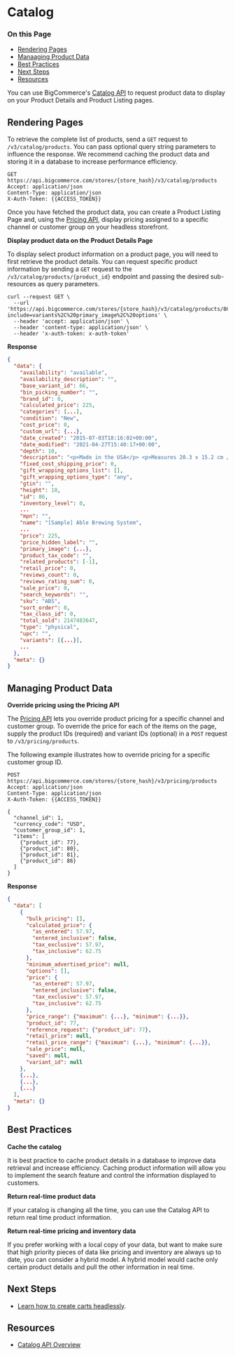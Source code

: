 # Catalog

<div class="otp" id="no-index">

### On this Page	
- [Rendering Pages](#rendering-pages)
- [Manaaging Product Data](#managing-product-data)
- [Best Practices](#best-practices)
- [Next Steps](#next-steps)
- [Resources](#resources)

</div>


You can use BigCommerce's [Catalog API](https://developer.bigcommerce.com/api-reference/catalog/catalog-api) to request product data to display on your Product Details and Product Listing pages.

## Rendering Pages

To retrieve the complete list of products, send a `GET` request to `/v3/catalog/products`. You can pass optional query string parameters to influence the response. We recommend caching the product data and storing it in a database to increase performance efficiency.

```http
GET https://api.bigcommerce.com/stores/{store_hash}/v3/catalog/products
Accept: application/json
Content-Type: application/json
X-Auth-Token: {{ACCESS_TOKEN}}

``` 

Once you have fetched the product data, you can create a Product Listing Page and, using the [Pricing API](https://developer.bigcommerce.com/api-reference/store-management/pricing), display pricing assigned to a specific channel or customer group on your headless storefront.

**Display product data on the Product Details Page**

To display select product information on a product page, you will need to first retrieve the product details. You can request specific product information by sending a `GET` request to the `/v3/catalog/products/{product_id}` endpoint and passing the desired sub-resources as query parameters.

```shell
curl --request GET \
  --url 'https://api.bigcommerce.com/stores/{store_hash}/v3/catalog/products/86?include=variants%2C%20primary_image%2C%20options' \
  --header 'accept: application/json' \
  --header 'content-type: application/json' \
  --header 'x-auth-token: x-auth-token'
```
**Response**

```json
{
  "data": {
    "availability": "available",
    "availability_description": "",
    "base_variant_id": 66,
    "bin_picking_number": "",
    "brand_id": 0,
    "calculated_price": 225,
    "categories": [...],
    "condition": "New",
    "cost_price": 0,
    "custom_url": {...},
    "date_created": "2015-07-03T18:16:02+00:00",
    "date_modified": "2021-04-27T15:40:17+00:00",
    "depth": 10,
    "description": "<p>Made in the USA</p> <p>Measures 20.3 x 15.2 cm / 8 in x 6 in</p> <p>Capacity 946 ml / 32 oz.</p>",
    "fixed_cost_shipping_price": 0,
    "gift_wrapping_options_list": [],
    "gift_wrapping_options_type": "any",
    "gtin": "",
    "height": 10,
    "id": 86,
    "inventory_level": 0,
    ...
    "mpn": "",
    "name": "[Sample] Able Brewing System",
    ...
    "price": 225,
    "price_hidden_label": "",
    "primary_image": {...},
    "product_tax_code": "",
    "related_products": [-1],
    "retail_price": 0,
    "reviews_count": 0,
    "reviews_rating_sum": 0,
    "sale_price": 0,
    "search_keywords": "",
    "sku": "ABS",
    "sort_order": 0,
    "tax_class_id": 0,
    "total_sold": 2147483647,
    "type": "physical",
    "upc": "",
    "variants": [{...}],
    ...
  },
  "meta": {}
}
```

## Managing Product Data

**Override pricing using the Pricing API**

The [Pricing API](https://developer.bigcommerce.com/api-reference/store-management/pricing) lets you override product pricing for a specific channel and customer group. To override the price for each of the items on the page, supply the product IDs (required) and variant IDs (optional) in a `POST` request to `/v3/pricing/products`.

The following example illustrates how to override pricing for a specific customer group ID.

```http
POST https://api.bigcommerce.com/stores/{store_hash}/v3/pricing/products
Accept: application/json
Content-Type: application/json
X-Auth-Token: {{ACCESS_TOKEN}}

{
  "channel_id": 1,
  "currency_code": "USD",
  "customer_group_id": 1,
  "items": [
    {"product_id": 77},
    {"product_id": 80},
    {"product_id": 81},
    {"product_id": 86}
  ]
}
```

**Response**

```json
{
  "data": [
    {
      "bulk_pricing": [],
      "calculated_price": {
        "as_entered": 57.97,
        "entered_inclusive": false,
        "tax_exclusive": 57.97,
        "tax_inclusive": 62.75
      },
      "minimum_advertised_price": null,
      "options": [],
      "price": {
        "as_entered": 57.97,
        "entered_inclusive": false,
        "tax_exclusive": 57.97,
        "tax_inclusive": 62.75
      },
      "price_range": {"maximum": {...}, "minimum": {...}},
      "product_id": 77,
      "reference_request": {"product_id": 77},
      "retail_price": null,
      "retail_price_range": {"maximum": {...}, "minimum": {...}},
      "sale_price": null,
      "saved": null,
      "variant_id": null
    },
    {...},
    {...},
    {...}
  ],
  "meta": {}
}
```

## Best Practices

**Cache the catalog**

It is best practice to cache product details in a database to improve data retrieval and increase efficiency. Caching product information will allow you to implement the search feature and control the information displayed to customers. 

**Return real-time product data**

If your catalog is changing all the time, you can use the Catalog API to return real time product information.

**Return real-time pricing and inventory data**

If you prefer working with a local copy of your data, but want to make sure that high priority pieces of data like pricing and inventory are always up to date, you can consider a hybrid model. A hybrid model would cache only certain product details and pull the other information in real time.

## Next Steps
* [Learn how to create carts headlessly]().

## Resources
* [Catalog API Overview](https://developer.bigcommerce.com/api-docs/store-management/catalog/catalog-overview)